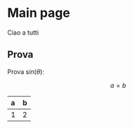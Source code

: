 # Main page

Ciao a tutti

## Prova

Prova $sin(\theta)$:

$$
a = b
$$

| a | b |
| :- | -: |
| 1 | 2 |